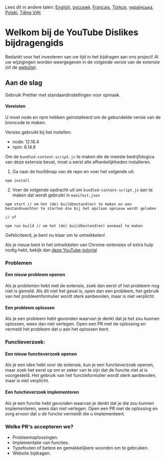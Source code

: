 Lees dit in andere talen: [English](CONTRIBUTINGen.md), [русский](CONTRIBUTINGru.md), [Français](CONTRIBUTINGfr.md), [Türkçe](CONTRIBUTINGtr.md), [українська](CONTRIBUTINGuk.md), [Polski](CONTRIBUTINGpl.md), [Tiếng Việt](CONTRIBUTINGvi.md)

# Welkom bij de YouTube Dislikes bijdragengids

Bedankt voor het investeren van uw tijd in het bijdragen aan ons project! Al uw wijzigingen worden weergegeven in de volgende versie van de extensie (of de [website](https://www.returnyoutubedislike.com/)).

## Aan de slag

Gebruik Prettier met standaardinstellingen voor opmaak.

#### Vereisten

U moet node en npm hebben geïnstalleerd om de gebundelde versie van de broncode te maken.

Versies gebruikt bij het instellen:

- node: 12.18.4
- npm: 6.14.6

Om de `bundled-content-script.js` te maken die de meeste bedrijfslogica van deze extensie bevat, moet u eerst alle afhankelijkheden installeren.

1. Ga naar de hoofdmap van de repo en voer het volgende uit:

```
npm install
```

2. Voer de volgende opdracht uit om `bundled-content-script.js` aan te maken dat wordt gebruikt in `manifest.json`

```
npm start // om het (de) buildbestand(en) te maken en een bestandswachter te starten die bij het opslaan opnieuw wordt geladen

// of

npm run build // om het (de) buildbestand(en) eenmaal te maken
```

Gefeliciteerd, je bent nu klaar om te ontwikkelen!

Als je nieuw bent in het ontwikkelen van Chrome-extensies of extra hulp nodig hebt, bekijk dan [deze YouTube-tutorial](https://www.youtube.com/watch?v=mdOj6HYE3_0)

### Problemen

#### Een nieuw probleem openen

Als je problemen hebt met de extensie, zoek dan eerst of het probleem nog niet is gemeld. Als dit niet het geval is, open dan een probleem, het gebruik van het probleemformulier wordt sterk aanbevolen, maar is niet verplicht.

#### Een probleem oplossen

Als je een probleem hebt gevonden waarvan je denkt dat je het zou kunnen oplossen, wees dan niet verlegen. Open een PR met de oplossing en vermeld het probleem dat u aan het oplossen bent.

### Functieverzoek:

#### Een nieuw functieverzoek openen

Als je een idee hebt voor de extensie, kun je een functieverzoek openen, maar zoek het eerst op om er zeker van te zijn dat de functie niet al is voorgesteld. Het gebruik van het functieformulier wordt sterk aanbevolen, maar is niet verplicht.

#### Een functieverzoek implementeren

Als je een functie hebt gevonden waarvan je denkt dat je die zou kunnen implementeren, wees dan niet verlegen. Open een PR met de oplossing en zorg ervoor dat u de functie vermeldt die u implementeert.

### Welke PR's accepteren we?

- Probleemoplossingen.
- Implementatie van functies.
- Typefouten of betere en gemakkelijkere woorden om te gebruiken.
- Website bijdragen.

